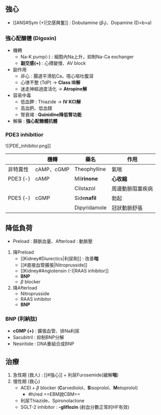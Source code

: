 ## 強心
- [[ANS#Sym (+)|交感興奮]] : Dobutamine ($\beta_1$)、Dopamine (D>b>a)
### 強心配醣體 (Digoxin)
- 機轉
	- Na-K pump(-) : 細胞內Na上升，抑制Na-Ca exchanger
	- **副交感(+)** : 心搏變慢、AV block
- 副作用
	- 非心 : 腸道平滑肌Ca，噁心嘔吐腹瀉
	- 心律不整 (TdP) -> **Class IB解**
	- 迷走神經過度活化 -> **Atropine解**
- 容易中毒
	- 低血鉀 : Thiazide -> **IV KCl解**
	- 高血鈣、低血鎂
	- 腎衰竭 : **Quinidine降低腎功能**
- 解藥 : **強心配糖體抗體**
### PDE3 inhibitior
![[PDE_inhibitor.png]]

|          | 機轉       | 藥名         | 作用             |
|----------|------------|--------------|------------------|
| 非特異性 | cAMP、cGMP | Theophylline | 氣喘             |
| PDE3 (-) | cAMP       | Mil**rinone**    | **心收縮**           |
|          |            | Cilstazol    | 周邊動脈阻塞疾病 |
| PDE5 (-) | cGMP       | Side**nafil**    | 勃起             |
|          |            | Dipyridamole | 冠狀動脈舒張     |
## 降低負荷
- Preload : 靜脈血量、Afterload : 動脈壓
1. 降Preload
	- [[Kidney#Diurectics|利尿劑]] : 改善**喘**
	- [[#直接血管擴張|Nitroprusside]]
	- [[Kidney#Angiotensin (-)|RAAS inhibitor]]
	- **BNP**
	- $\beta$ blocker
2. 降Afterload
	- Nitroprusside
	- RAAS inhibitor
	- **BNP**
### BNP (利納肽)
- **cGMP (+)** : 擴張血管、排Na利尿
- Sacubitril : 抑制BNP分解
- Nesiritide : DNA重組合成BNP
## 治療
1. 急性期 (救人) : [[#強心]] + 利尿Furosemide(緩解**喘**)
2. 慢性期 (救心) 
	- ACEI + $\beta$ blocker (**C**arvediolol、**B**isoprolol、**M**etoprolol)
		- #h/red  ==EBM說CBM==
	- 利尿Thiazide、Spironolactone
	- SGLT-2 inhibitor : **-gliflozin** (射血分數正常的HF有效)